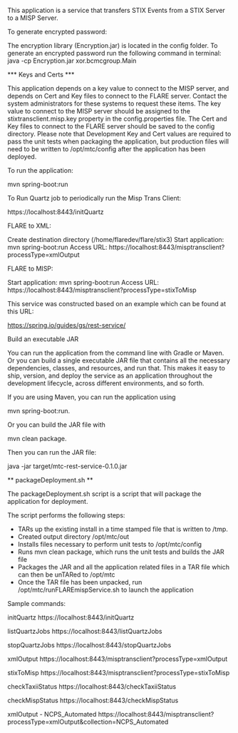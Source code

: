 This application is a service that transfers STIX Events from a STIX Server to a MISP Server.

To generate encrypted password:

The encryption library (Encryption.jar) is located in the config folder.
To generate an encrypted password run the following command in terminal:
java -cp Encryption.jar xor.bcmcgroup.Main <password> <encryptionKey>

*** Keys and Certs ***

This application depends on a key value to connect to the MISP server, and depends on Cert and Key files to connect to the FLARE server.
Contact the system administrators for these systems to request these items.
The key value to connect to the MISP server should be assigned to the stixtransclient.misp.key property in the config.properties file.
The Cert and Key files to connect to the FLARE server should be saved to the config directory.
Please note that Development Key and Cert values are required to pass the unit tests when packaging the application, but production files will need to
be written to /opt/mtc/config after the application has been deployed.


To run the application:

mvn spring-boot:run

To Run Quartz job to periodically run the Misp Trans Client:

https://localhost:8443/initQuartz

FLARE to XML:

Create destination directory (/home/flaredev/flare/stix3)
Start application: mvn spring-boot:run
Access URL: https://localhost:8443/misptransclient?processType=xmlOutput

FLARE to MISP:

Start application: mvn spring-boot:run
Access URL: https://localhost:8443/misptransclient?processType=stixToMisp

This service was constructed based on an example which can be found at this URL:

https://spring.io/guides/gs/rest-service/

Build an executable JAR

You can run the application from the command line with Gradle or Maven. 
Or you can build a single executable JAR file that contains all the necessary 
dependencies, classes, and resources, and run that. This makes it easy to ship, 
version, and deploy the service as an application throughout the development 
lifecycle, across different environments, and so forth.


If you are using Maven, you can run the application using 

mvn spring-boot:run. 


Or you can build the JAR file with 

mvn clean package. 

Then you can run the JAR file:

java -jar target/mtc-rest-service-0.1.0.jar


** packageDeployment.sh **

The packageDeployment.sh script is a script that will package the application for deployment.

The script performs the following steps:

* TARs up the existing install in a time stamped file that is written to /tmp.
* Created output directory /opt/mtc/out
* Installs files necessary to perform unit tests to /opt/mtc/config
* Runs mvn clean package, which runs the unit tests and builds the JAR file
* Packages the JAR and all the application related files in a TAR file which can then be unTARed to /opt/mtc
* Once the TAR file has been unpacked, run /opt/mtc/runFLAREmispService.sh to launch the application

Sample commands:

initQuartz
https://localhost:8443/initQuartz

listQuartzJobs
https://localhost:8443/listQuartzJobs

stopQuartzJobs
https://localhost:8443/stopQuartzJobs

xmlOutput
https://localhost:8443/misptransclient?processType=xmlOutput

stixToMisp
https://localhost:8443/misptransclient?processType=stixToMisp

checkTaxiiStatus
https://localhost:8443/checkTaxiiStatus

checkMispStatus
https://localhost:8443/checkMispStatus

xmlOutput - NCPS_Automated
https://localhost:8443/misptransclient?processType=xmlOutput&collection=NCPS_Automated
 





